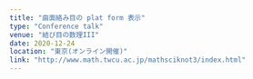 ```yaml
---
title: "曲面絡み目の plat form 表示"
type: "Conference talk"
venue: "結び目の数理III"
date: 2020-12-24
location: "東京(オンライン開催)"
link: "http://www.math.twcu.ac.jp/mathsciknot3/index.html"
---
```


<!-- This is a description of your conference proceedings talk, note the different field in type. You can put anything in this field. -->